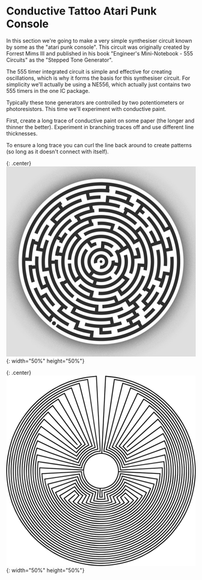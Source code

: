 # Conductive Tattoo Atari Punk Console

In this section we're going to make a very simple synthesiser circuit known by some as the "atari punk console". This circuit was originally created by Forrest Mims III and published in his book "Engineer's Mini-Notebook - 555 Circuits" as the "Stepped Tone Generator". 

The 555 timer integrated circuit is simple and effective for creating oscillations, which is why it forms the basis for this synthesiser circuit. For simplicity we'll actually be using a NE556, which actually just contains two 555 timers in the one IC package.

Typically these tone generators are controlled by two potentiometers or photoresistors. This time we'll experiment with conductive paint.

First, create a long trace of conductive paint on some paper (the longer and thinner the better). Experiment in branching traces off and use different line thicknesses. 

To ensure a long trace you can curl the line back around to create patterns (so long as it doesn't connect with itself).

{: .center}
![](/assets/basics/maze.jpg){: width="50%" height="50%"}

{: .center}
![](/assets/basics/labyrinth.png){: width="50%" height="50%"}

